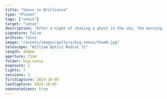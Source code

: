 ```yaml
---
title: "Venus in Brilliance"
type: "Planet"
tags: ["venus"]
target: "venus"
description: "After a night of chasing a ghost in the sky, the morning star caught my eye. I decided to do a quick snap of 10 1-second exposures per filter. This is Venus, and she owns the dawn."
signature: false
archive: false
image: "/assets/images/gallery/big-venus/thumb.jpg"
telescope: "William Optics Redcat 71"
length: 450mm
aperture: 71mm
folder: big-venus
exposure: 1
lights: 7
sessions: 1
firstCapture: 2023-10-05
lastCapture: 2023-10-05
noannotations: true
---
```

